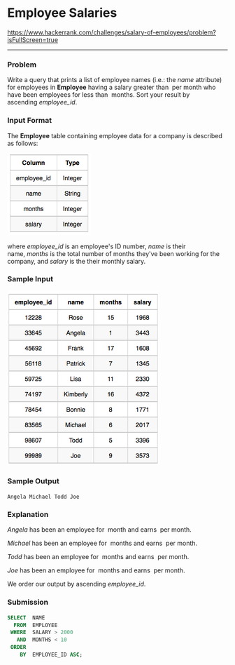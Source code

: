 # Employee Salaries

https://www.hackerrank.com/challenges/salary-of-employees/problem?isFullScreen=true

---

### **Problem**

Write a query that prints a list of employee names (i.e.: the *name* attribute) for employees in **Employee** having a salary greater than  per month who have been employees for less than  months. Sort your result by ascending *employee_id*.

### **Input Format**

The **Employee** table containing employee data for a company is described as follows:

![image.png](image.png)

where *employee_id* is an employee's ID number, *name* is their name, *months* is the total number of months they've been working for the company, and *salary* is the their monthly salary.

### **Sample Input**

![image.png](image%201.png)

### **Sample Output**

`Angela
Michael
Todd
Joe`

### **Explanation**

*Angela* has been an employee for  month and earns  per month.

*Michael* has been an employee for  months and earns  per month.

*Todd* has been an employee for  months and earns  per month.

*Joe* has been an employee for  months and earns  per month.

We order our output by ascending *employee_id*.

### Submission

```sql
SELECT  NAME
  FROM  EMPLOYEE
 WHERE  SALARY > 2000
   AND  MONTHS < 10
 ORDER
    BY  EMPLOYEE_ID ASC;
```